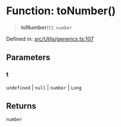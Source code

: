 # Function: toNumber()

> **toNumber**(`t`): `number`

Defined in: [src/Utils/generics.ts:107](https://github.com/Fokusdotid/bail/blob/cf6cc85134e12081bc635cea02cc0eee74033a81/src/Utils/generics.ts#L107)

## Parameters

### t

`undefined` | `null` | `number` | `Long`

## Returns

`number`
